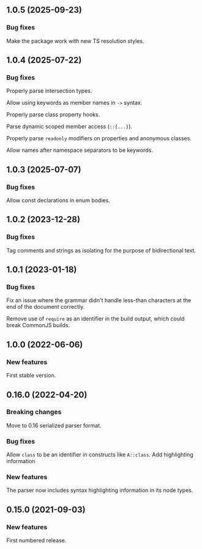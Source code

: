 ## 1.0.5 (2025-09-23)

### Bug fixes

Make the package work with new TS resolution styles.

## 1.0.4 (2025-07-22)

### Bug fixes

Properly parse intersection types.

Allow using keywords as member names in `->` syntax.

Properly parse class property hooks.

Parse dynamic scoped member access (`::{...}`).

Properly parse `readonly` modifiers on properties and anonymous classes.

Allow names after namespace separators to be keywords.

## 1.0.3 (2025-07-07)

### Bug fixes

Allow const declarations in enum bodies.

## 1.0.2 (2023-12-28)

### Bug fixes

Tag comments and strings as isolating for the purpose of bidirectional text.

## 1.0.1 (2023-01-18)

### Bug fixes

Fix an issue where the grammar didn't handle less-than characters at the end of the document correctly.

Remove use of `require` as an identifier in the build output, which could break CommonJS builds.

## 1.0.0 (2022-06-06)

### New features

First stable version.

## 0.16.0 (2022-04-20)

### Breaking changes

Move to 0.16 serialized parser format.

### Bug fixes

Allow `class` to be an identifier in constructs like `A::class`. Add highlighting information

### New features

The parser now includes syntax highlighting information in its node types.

## 0.15.0 (2021-09-03)

### New features

First numbered release.

